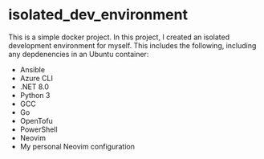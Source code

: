 # isolated_dev_environment

This is a simple docker project. In this project, I created an isolated
development environment for myself. This includes the following, including
any depdenencies in an Ubuntu container:
* Ansible
* Azure CLI
* .NET 8.0
* Python 3
* GCC
* Go
* OpenTofu
* PowerShell
* Neovim
* My personal Neovim configuration

